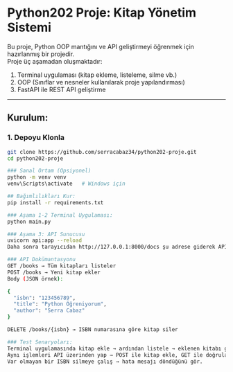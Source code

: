 # Python202 Proje: Kitap Yönetim Sistemi

Bu proje, Python OOP mantığını ve API geliştirmeyi öğrenmek için hazırlanmış bir projedir.  
Proje üç aşamadan oluşmaktadır:  
1. Terminal uygulaması (kitap ekleme, listeleme, silme vb.)  
2. OOP (Sınıflar ve nesneler kullanılarak proje yapılandırması)  
3. FastAPI ile REST API geliştirme  

---

## Kurulum:

### 1. Depoyu Klonla
```bash
git clone https://github.com/serracabaz34/python202-proje.git
cd python202-proje

### Sanal Ortam (Opsiyonel)
python -m venv venv
venv\Scripts\activate   # Windows için

## Bağımlılıkları Kur:
pip install -r requirements.txt

### Aşama 1-2 Terminal Uygulaması:
python main.py

### Aşama 3: API Sunucusu
uvicorn api:app --reload
Daha sonra tarayıcıdan http://127.0.0.1:8000/docs şu adrese giderek API dokümantasyonuna ulaşabilirsin.

### API Dokümantasyonu
GET /books → Tüm kitapları listeler
POST /books → Yeni kitap ekler
Body (JSON örnek):

{
  "isbn": "123456789",
  "title": "Python Öğreniyorum",
  "author": "Serra Cabaz"
}

DELETE /books/{isbn} → ISBN numarasına göre kitap siler

### Test Senaryoları:
Terminal uygulamasında kitap ekle → ardından listele → eklenen kitabı gör.
Aynı işlemleri API üzerinden yap → POST ile kitap ekle, GET ile doğrula.
Var olmayan bir ISBN silmeye çalış → hata mesajı döndüğünü gör.
